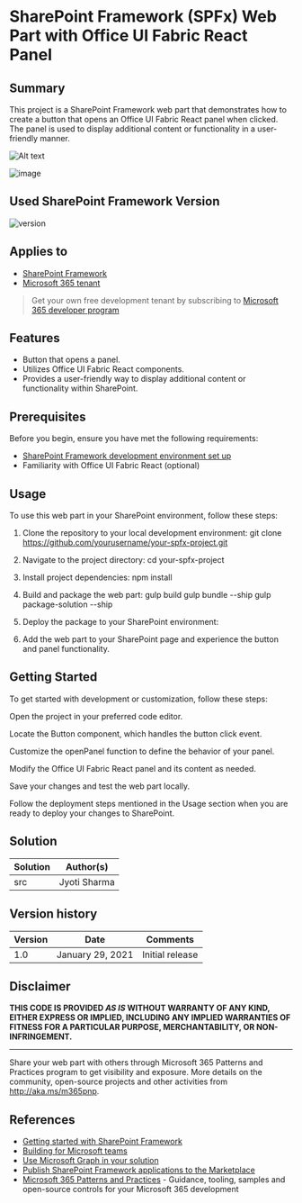 # SharePoint Framework (SPFx) Web Part with Office UI Fabric React Panel

## Summary

This project is a SharePoint Framework web part that demonstrates how to create a button that opens an Office UI Fabric React panel when clicked. The panel is used to display additional content or functionality in a user-friendly manner.

![Alt text](image.png)

![image](https://github.com/jyotisharma25/PanelOnClick/assets/17545754/fdfdbe38-6ac0-41db-b1f3-aa759bef43a5)


## Used SharePoint Framework Version

![version](https://img.shields.io/badge/version-1.17.4-green.svg)

## Applies to

- [SharePoint Framework](https://aka.ms/spfx)
- [Microsoft 365 tenant](https://docs.microsoft.com/en-us/sharepoint/dev/spfx/set-up-your-developer-tenant)

> Get your own free development tenant by subscribing to [Microsoft 365 developer program](http://aka.ms/o365devprogram)

## Features

- Button that opens a panel.
- Utilizes Office UI Fabric React components.
- Provides a user-friendly way to display additional content or functionality within SharePoint.

## Prerequisites

Before you begin, ensure you have met the following requirements:

- [SharePoint Framework development environment set up](https://learn.microsoft.com/en-us/sharepoint/dev/spfx/set-up-your-development-environment)
- Familiarity with Office UI Fabric React (optional)


## Usage

To use this web part in your SharePoint environment, follow these steps:

1. Clone the repository to your local development environment:
   git clone https://github.com/yourusername/your-spfx-project.git

2. Navigate to the project directory:
   cd your-spfx-project

3. Install project dependencies:
   npm install

4. Build and package the web part:
   gulp build
   gulp bundle --ship
   gulp package-solution --ship

5. Deploy the package to your SharePoint environment:

6. Add the web part to your SharePoint page and experience the button and panel functionality.

## Getting Started

To get started with development or customization, follow these steps:

Open the project in your preferred code editor.

Locate the Button component, which handles the button click event.

Customize the openPanel function to define the behavior of your panel.

Modify the Office UI Fabric React panel and its content as needed.

Save your changes and test the web part locally.

Follow the deployment steps mentioned in the Usage section when you are ready to deploy your changes to SharePoint.

## Solution

| Solution    | Author(s)    |
| ----------- | ------------ |
| src | Jyoti Sharma |

## Version history

| Version | Date             | Comments        |
| ------- | ---------------- | --------------- |
| 1.0     | January 29, 2021 | Initial release |

## Disclaimer

**THIS CODE IS PROVIDED _AS IS_ WITHOUT WARRANTY OF ANY KIND, EITHER EXPRESS OR IMPLIED, INCLUDING ANY IMPLIED WARRANTIES OF FITNESS FOR A PARTICULAR PURPOSE, MERCHANTABILITY, OR NON-INFRINGEMENT.**

---
Share your web part with others through Microsoft 365 Patterns and Practices program to get visibility and exposure. More details on the community, open-source projects and other activities from http://aka.ms/m365pnp.

## References

- [Getting started with SharePoint Framework](https://docs.microsoft.com/en-us/sharepoint/dev/spfx/set-up-your-developer-tenant)
- [Building for Microsoft teams](https://docs.microsoft.com/en-us/sharepoint/dev/spfx/build-for-teams-overview)
- [Use Microsoft Graph in your solution](https://docs.microsoft.com/en-us/sharepoint/dev/spfx/web-parts/get-started/using-microsoft-graph-apis)
- [Publish SharePoint Framework applications to the Marketplace](https://docs.microsoft.com/en-us/sharepoint/dev/spfx/publish-to-marketplace-overview)
- [Microsoft 365 Patterns and Practices](https://aka.ms/m365pnp) - Guidance, tooling, samples and open-source controls for your Microsoft 365 development
